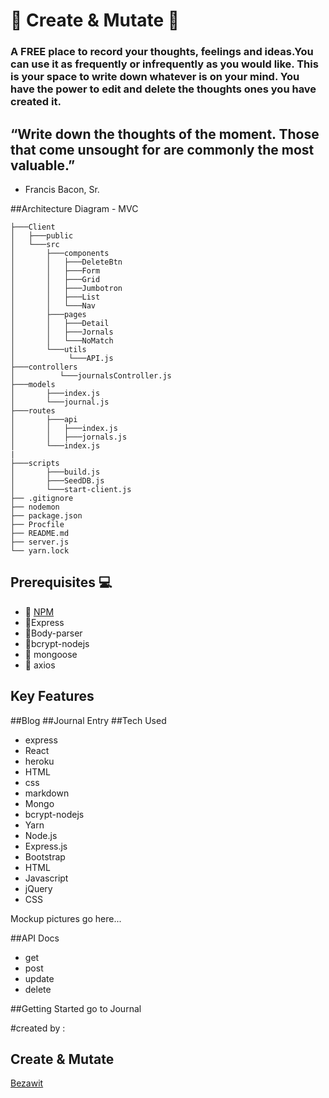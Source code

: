 #    :scroll: Create & Mutate :scroll:

### A FREE place to record your thoughts, feelings and ideas.You can use it as frequently or infrequently as you would like. This is your space to write down whatever is on your mind. You have the power to edit and delete the thoughts ones you have created it.

## “Write down the thoughts of the moment. Those that come unsought for are commonly the most valuable.”
  - Francis Bacon, Sr.




  ##Architecture Diagram - MVC

  ```
  ├───Client
  │   ├───public
  │   └───src
  │       ├───components
  │       │   ├───DeleteBtn
  │       │   ├───Form
  │       │   ├───Grid
  │       │   ├───Jumbotron
  │       │   ├───List
  │       │   └───Nav
  │       ├───pages
  │       │   ├───Detail
  │       │   ├───Jornals
  │       │   └───NoMatch
  │       └───utils
  │            └───API.js
  ├───controllers
  │          └───journalsController.js
  ├───models
  │       ├───index.js
  │       └───journal.js
  ├───routes
  │       ├───api
  │       │   ├───index.js
  │       │   ├───jornals.js
  │       └───index.js
  |
  ├───scripts
  │       ├───build.js
  │       ├───SeedDB.js
  │       └───start-client.js
  ├── .gitignore
  ├── nodemon
  ├── package.json
  ├── Procfile
  ├── README.md
  ├── server.js
  └── yarn.lock

  ```
## Prerequisites :computer:
- :link: [NPM](https://docs.npmjs.com)  
- :link:Express
- :link:Body-parser
- :link:bcrypt-nodejs
- :link: mongoose
-  :link: axios

## Key Features
##Blog
##Journal Entry
##Tech Used
- express
- React
- heroku
- HTML
- css
- markdown
- Mongo
- bcrypt-nodejs
- Yarn
- Node.js
- Express.js
- Bootstrap
- HTML
- Javascript
- jQuery
- CSS


Mockup pictures go here...

##API Docs
- get
- post
- update
- delete

##Getting Started
go to Journal

#created by :
## Create & Mutate
[Bezawit](https://docs.npmjs.com)  
